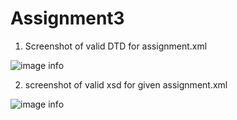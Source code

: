 # Assignment3

1. Screenshot of valid DTD for assignment.xml

![image info](../assets/module3_prachikapatel.png)

2. screenshot of valid xsd for given assignment.xml

![image info](../assets/module3_prachikapatel.png)